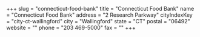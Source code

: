 +++
slug = "connecticut-food-bank"
title = "Connecticut Food Bank"
name = "Connecticut Food Bank"
address = "2 Research Parkway"
cityIndexKey = "city-ct-wallingford"
city = "Wallingford"
state = "CT"
postal = "06492"
website = ""
phone = "203 469-5000"
fax = ""
+++

